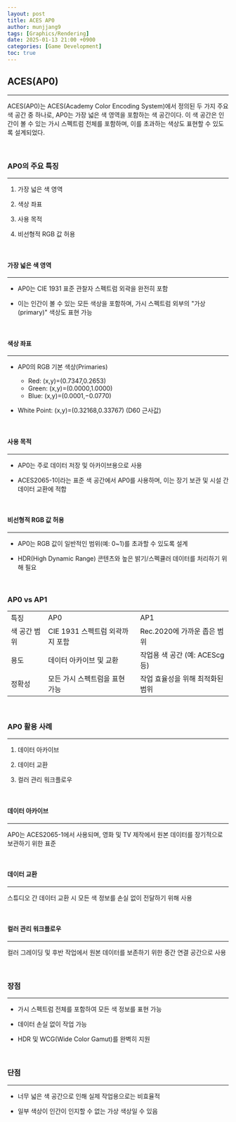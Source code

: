 ```yaml
---
layout: post
title: ACES AP0
author: munjjang9
tags: [Graphics/Rendering]
date: 2025-01-13 21:00 +0900
categories: [Game Development]
toc: true
---
```


## ACES(AP0)
---

ACES(AP0)는 ACES(Academy Color Encoding System)에서 정의된 두 가지 주요 색 공간 중 하나로, AP0는 가장 넓은 색 영역을 포함하는 색 공간이다. 이 색 공간은 인간이 볼 수 있는 가시 스펙트럼 전체를 포함하며, 이를 초과하는 색상도 표현할 수 있도록 설계되었다.

<br>

### AP0의 주요 특징
---
1. 가장 넓은 색 영역

2. 색상 좌표

3. 사용 목적

4. 비선형적 RGB 값 허용

<br>

#### 가장 넓은 색 영역
---
- AP0는 CIE 1931 표준 관찰자 스펙트럼 외곽을 완전히 포함

- 이는 인간이 볼 수 있는 모든 색상을 포함하며, 가시 스펙트럼 외부의 "가상(primary)" 색상도 표현 가능

<br>

#### 색상 좌표
---
- AP0의 RGB 기본 색상(Primaries)
  - Red: (x,y)=(0.7347,0.2653)
  - Green: (x,y)=(0.0000,1.0000)
  - Blue: (x,y)=(0.0001,−0.0770)

- White Point: (x,y)=(0.32168,0.33767) (D60 근사값)

<br>

#### 사용 목적
---
- AP0는 주로 데이터 저장 및 아카이브용으로 사용

- ACES2065-1이라는 표준 색 공간에서 AP0를 사용하며, 이는 장기 보관 및 시설 간 데이터 교환에 적합

<br>

#### 비선형적 RGB 값 허용
---
- AP0는 RGB 값이 일반적인 범위(예: 0~1)를 초과할 수 있도록 설계

- HDR(High Dynamic Range) 콘텐츠와 높은 밝기/스펙큘러 데이터를 처리하기 위해 필요

<br>

### AP0 vs AP1

<table style="border: 2px;">
  <tr>
    <td> 특징 </td>
    <td> AP0 </td>
    <td> AP1 </td>
  </tr>

  <tr>
    <td> 색 공간 범위 </td>
    <td> CIE 1931 스펙트럼 외곽까지 포함 </td>
    <td> Rec.2020에 가까운 좁은 범위 </td>
  </tr>

  <tr>
    <td> 용도 </td>
    <td> 데이터 아카이브 및 교환 </td>
    <td> 작업용 색 공간 (예: ACEScg 등) </td>
  </tr>
  
  <tr>
    <td> 정확성 </td>
    <td> 모든 가시 스펙트럼을 표현 가능 </td>
    <td> 작업 효율성을 위해 최적화된 범위 </td>
  </tr>
</table>

<br>

### AP0 활용 사례
---
1. 데이터 아카이브

2. 데이터 교환

3. 컬러 관리 워크플로우

<br>

#### 데이터 아카이브
---
AP0는 ACES2065-1에서 사용되며, 영화 및 TV 제작에서 원본 데이터를 장기적으로 보관하기 위한 표준

<br>

#### 데이터 교환
---
스튜디오 간 데이터 교환 시 모든 색 정보를 손실 없이 전달하기 위해 사용

<br>

#### 컬러 관리 워크플로우
---
컬러 그레이딩 및 후반 작업에서 원본 데이터를 보존하기 위한 중간 연결 공간으로 사용

<br>

### 장점
---
- 가시 스펙트럼 전체를 포함하여 모든 색 정보를 표현 가능

- 데이터 손실 없이 작업 가능

- HDR 및 WCG(Wide Color Gamut)를 완벽히 지원

<br>

### 단점
---
- 너무 넓은 색 공간으로 인해 실제 작업용으로는 비효율적

- 일부 색상이 인간이 인지할 수 없는 가상 색상일 수 있음
